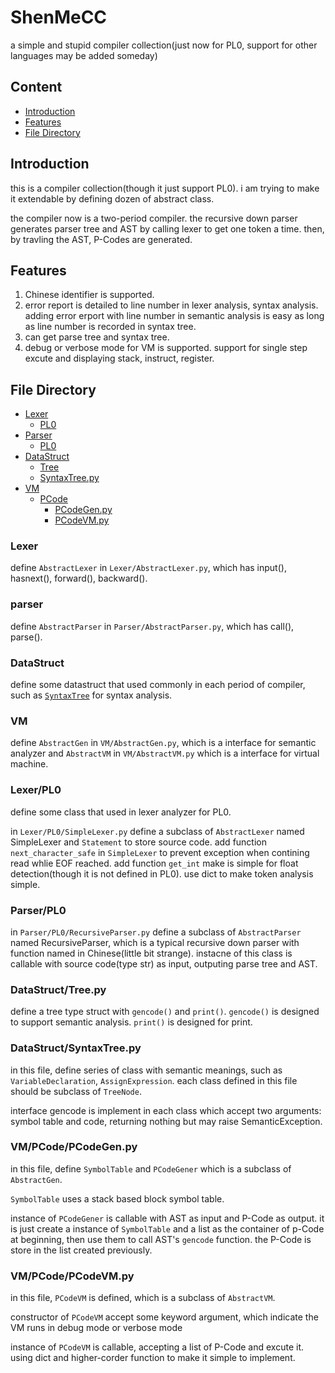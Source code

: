 # ShenMeCC

a simple and stupid compiler collection(just now for PL0, support for other languages may be added someday)

## __Content__

- [Introduction](#introduction)
- [Features](#features)
- [File Directory](#file-directory)

## __Introduction__

this is a compiler collection(though it just support PL0). i am trying to make it extendable by defining dozen of abstract class.

the compiler now is a two-period compiler. the recursive down parser generates parser tree and AST by calling lexer to get one token a time. then, by travling the AST, P-Codes are generated.

## __Features__

1. Chinese identifier is supported.
2. error report is detailed to line number in lexer analysis, syntax analysis. adding error erport with line number in semantic analysis is easy as long as line number is recorded in syntax tree.
3. can get parse tree and syntax tree.
4. debug or verbose mode for VM is supported. support for single step excute and displaying stack, instruct, register.

## __File Directory__

- [Lexer](#lexer)
    - [PL0](#lexerpl0)
- [Parser](#parser)
    - [PL0](#parserpl0)
- [DataStruct](#datastruct)
    - [Tree](#datastructtreepy)
    - [SyntaxTree.py](#datastructsyntaxtreepy)
- [VM](#vm)
    - [PCode](#vmpcode)
        - [PCodeGen.py](#vmpcodepcodegenpy)
        - [PCodeVM.py](#vmpcodepcodevmpy)

### Lexer

define `AbstractLexer` in `Lexer/AbstractLexer.py`, which has input(), hasnext(), forward(), backward().

### parser

define `AbstractParser` in `Parser/AbstractParser.py`, which has call(), parse().

### DataStruct

define some datastruct that used commonly in each period of compiler, such as [`SyntaxTree`](#datastructsyntaxtreepy) for syntax analysis.

### VM

define `AbstractGen` in `VM/AbstractGen.py`, which is a interface for semantic analyzer and `AbstractVM` in `VM/AbstractVM.py` which is a interface for virtual machine.

### Lexer/PL0

define some class that used in lexer analyzer for PL0.

in `Lexer/PL0/SimpleLexer.py` define a subclass of `AbstractLexer` named SimpleLexer and `Statement` to store source code. add function `next_character_safe` in `SimpleLexer` to prevent exception when contining read whlie EOF reached. add function `get_int` make is simple for float detection(though it is not defined in PL0). use dict to make token analysis simple.

### Parser/PL0

in `Parser/PL0/RecursiveParser.py` define a subclass of `AbstractParser` named RecursiveParser, which is a typical recursive down parser with function named in Chinese(little bit strange). instacne of this class is callable with source code(type str) as input, outputing parse tree and AST.

### DataStruct/Tree.py

define a tree type struct with `gencode()` and `print()`. `gencode()` is designed to support semantic analysis. `print()` is designed for print.

### DataStruct/SyntaxTree.py

in this file, define series of class with semantic meanings, such as `VariableDeclaration`, `AssignExpression`. each class defined in this file should be subclass of `TreeNode`.

interface gencode is implement in each class which accept two arguments: symbol table and code, returning nothing but may raise SemanticException.

### VM/PCode/PCodeGen.py

in this file, define `SymbolTable` and  `PCodeGener` which is a subclass of `AbstractGen`.

`SymbolTable` uses a stack based block symbol table.

instance of `PCodeGener` is callable with AST as input and P-Code as output. it is just create a instance of `SymbolTable` and a list as the container of p-Code at beginning, then use them to call AST's `gencode` function. the P-Code is store in the list created previously.

### VM/PCode/PCodeVM.py

in this file, `PCodeVM` is defined, which is a subclass of `AbstractVM`.

constructor of `PCodeVM` accept some keyword argument, which indicate the VM runs in debug mode or verbose mode

instance of `PCodeVM` is callable, accepting a list of P-Code and excute it. using dict and higher-corder function to make it simple to implement.